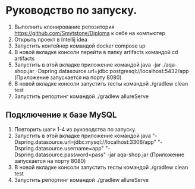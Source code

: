 # Руководство по запуску. 

1. Выполнить клонирование репозитория https://github.com/Smytstone/Diploma к себе на компьютер
2. Открыть проект в Intellij idea
3. Запустить контейнер командой docker compose up
4. В новой вкладке консоли перейти в папку artifacts командой cd artifacts
5. Запустить в этой вкладке приложение командой java -jar ./aqa-shop.jar -Dspring.datasource.url=jdbc:postgresql://localhost:5432/app (Приложение запускается на порту 8080)
6. В новой вкладке консоли запустить тесты командой ./gradlew clean test
7. Запустить репортинг командой ./gradlew allureServe

## Подключение к базе MySQL
1. Повторить шаги 1-4 из руководства по запуску.
2. Запустить в этой вкладке приложение командой java "-Dspring.datasource.url=jdbc:mysql://localhost:3306/app" "-Dspring.datasource.username=app" "-Dspring.datasource.password=pass" -jar aqa-shop.jar (Приложение запускается на порту 8080)
3. В новой вкладке консоли запустить тесты командой ./gradlew clean test
4. Запустить репортинг командой ./gradlew allureServe
